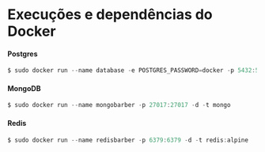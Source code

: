 # Execuções e dependências do Docker

#### Postgres

```js
$ sudo docker run --name database -e POSTGRES_PASSWORD=docker -p 5432:5432 -d postgres:11
```
#### MongoDB

```js
$ sudo docker run --name mongobarber -p 27017:27017 -d -t mongo
```

#### Redis

```js
$ sudo docker run --name redisbarber -p 6379:6379 -d -t redis:alpine
```
